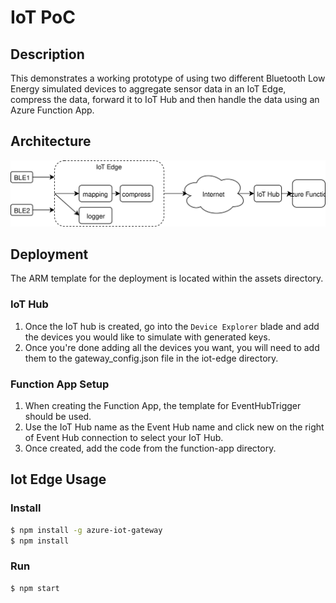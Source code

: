 # IoT PoC

## Description

This demonstrates a working prototype of using two different Bluetooth Low Energy simulated devices to aggregate sensor data in an IoT Edge, compress the data, forward it to IoT Hub and then handle the data using an Azure Function App.

## Architecture

![Architecture](assets/architecture.svg)

## Deployment

The ARM template for the deployment is located within the assets directory. 

### IoT Hub

1. Once the IoT hub is created, go into the `Device Explorer` blade and add the devices you would like to simulate with generated keys.
2. Once you're done adding all the devices you want, you will need to add them to the gateway_config.json file in the iot-edge directory.

### Function App Setup

1. When creating the Function App, the template for EventHubTrigger should be used.
2. Use the IoT Hub name as the Event Hub name and click new on the right of Event Hub connection to select your IoT Hub.
3. Once created, add the code from the function-app directory.

## Iot Edge Usage

### Install
```bash
$ npm install -g azure-iot-gateway
$ npm install
```

### Run
```bash
$ npm start
```